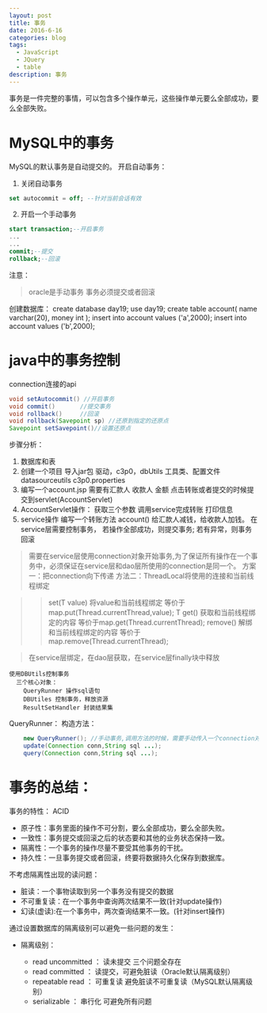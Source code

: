 ```yaml
---
layout: post
title: 事务
date: 2016-6-16
categories: blog
tags:
  - JavaScript
  - JQuery
  - table
description: 事务
---
```


事务是一件完整的事情，可以包含多个操作单元，这些操作单元要么全部成功，要么全部失败。

# MySQL中的事务

MySQL的默认事务是自动提交的。 开启自动事务：

1. 关闭自动事务

  ```sql
  set autocommit = off; --针对当前会话有效
  ```

2. 开启一个手动事务

  ```sql
  start transaction;--开启事务
  ...
  ...
  commit;--提交
  rollback;--回滚
  ```

注意：

> oracle是手动事务 事务必须提交或者回滚

创建数据库： create database day19; use day19; create table account( name varchar(20), money int ); insert into account values ('a',2000); insert into account values ('b',2000);

# java中的事务控制

connection连接的api

```java
void setAutocommit() //开启事务
void commit()       //提交事务
void rollback()     //回滚
void rollback(Savepoint sp) //还原到指定的还原点
Savepoint setSavepoint()//设置还原点
```

步骤分析：

1. 数据库和表
2. 创建一个项目 导入jar包 驱动，c3p0，dbUtils 工具类、配置文件 datasourceutils c3p0.properties
3. 编写一个account.jsp 需要有汇款人 收款人 金额 点击转账或者提交的时候提交到servlet(AccountServlet)
4. AccountServlet操作： 获取三个参数 调用service完成转账 打印信息
5. service操作 编写一个转账方法 account() 给汇款人减钱，给收款人加钱。 在service层需要控制事务， 若操作全部成功，则提交事务; 若有异常，则事务回滚

  > 需要在service层使用connection对象开始事务,为了保证所有操作在一个事务中，必须保证在service层和dao层所使用的connection是同一个。 方案一：把connection向下传递 方法二：ThreadLocal将使用的连接和当前线程绑定

  > > set(T value) 将value和当前线程绑定 等价于map.put(Thread.currentThread,value); T get() 获取和当前线程绑定的内容 等价于map.get(Thread.currentThread); remove() 解绑和当前线程绑定的内容 等价于map.remove(Thread.currentThread);

  > 在service层绑定，在dao层获取，在service层finally块中释放

```
使用DBUtils控制事务
  三个核心对象：
    QueryRunner 操作sql语句
    DBUtiles 控制事务，释放资源
    ResultSetHandler 封装结果集
```

QueryRunner： 构造方法：

```java
    new QueryRunner(); //手动事务,调用方法的时候，需要手动传入一个connection对象，conn需要手动释放资源，手动管理事务
    update(Connection conn,String sql ...);
    query(Connection conn,String sql ...);
```

# 事务的总结：

事务的特性： ACID

- 原子性：事务里面的操作不可分割，要么全部成功，要么全部失败。
- 一致性：事务提交或回滚之后的状态要和其他的业务状态保持一致。
- 隔离性：一个事务的操作尽量不要受其他事务的干扰。
- 持久性：一旦事务提交或者回滚，终要将数据持久化保存到数据库。

不考虑隔离性出现的读问题：

- 脏读：一个事物读取到另一个事务没有提交的数据
- 不可重复读：在一个事务中查询两次结果不一致(针对update操作)
- 幻读(虚读):在一个事务中，两次查询结果不一致。(针对insert操作)

通过设置数据库的隔离级别可以避免一些问题的发生：

- 隔离级别：

  - read uncommitted ： 读未提交 三个问题全存在
  - read committed ： 读提交，可避免脏读（Oracle默认隔离级别）
  - repeatable read ： 可重复读 避免脏读不可重复读（MySQL默认隔离级别）
  - serializable ： 串行化 可避免所有问题

